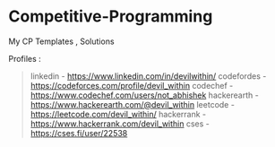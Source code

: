 # Competitive-Programming
My CP Templates , Solutions

Profiles : 
> linkedin - https://www.linkedin.com/in/devilwithin/
> codefordes -  https://codeforces.com/profile/devil_within
> codechef -    https://www.codechef.com/users/not_abhishek
> hackerearth - https://www.hackerearth.com/@devil_within
> leetcode -    https://leetcode.com/devil_within/
> hackerrank -  https://www.hackerrank.com/devil_within
> cses -        https://cses.fi/user/22538
